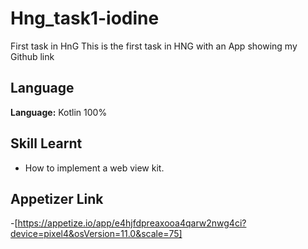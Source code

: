 # Hng_task1-iodine
First task in HnG
This is the first task in HNG with an App showing my Github link



## Language

**Language:** Kotlin 100%




## Skill Learnt

- How to implement a web view kit.
## Appetizer Link
-[https://appetize.io/app/e4hjfdpreaxooa4qarw2nwg4ci?device=pixel4&osVersion=11.0&scale=75]
